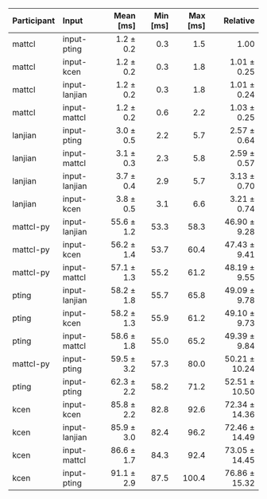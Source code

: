 | Participant | Input | Mean [ms] | Min [ms] | Max [ms] | Relative |
|:---|:---|---:|---:|---:|---:|
| mattcl | input-pting | 1.2 ± 0.2 | 0.3 | 1.5 | 1.00 |
| mattcl | input-kcen | 1.2 ± 0.2 | 0.3 | 1.8 | 1.01 ± 0.25 |
| mattcl | input-lanjian | 1.2 ± 0.2 | 0.3 | 1.8 | 1.01 ± 0.24 |
| mattcl | input-mattcl | 1.2 ± 0.2 | 0.6 | 2.2 | 1.03 ± 0.25 |
| lanjian | input-pting | 3.0 ± 0.5 | 2.2 | 5.7 | 2.57 ± 0.64 |
| lanjian | input-mattcl | 3.1 ± 0.3 | 2.3 | 5.8 | 2.59 ± 0.57 |
| lanjian | input-lanjian | 3.7 ± 0.4 | 2.9 | 5.7 | 3.13 ± 0.70 |
| lanjian | input-kcen | 3.8 ± 0.5 | 3.1 | 6.6 | 3.21 ± 0.74 |
| mattcl-py | input-lanjian | 55.6 ± 1.2 | 53.3 | 58.3 | 46.90 ± 9.28 |
| mattcl-py | input-kcen | 56.2 ± 1.4 | 53.7 | 60.4 | 47.43 ± 9.41 |
| mattcl-py | input-mattcl | 57.1 ± 1.3 | 55.2 | 61.2 | 48.19 ± 9.55 |
| pting | input-lanjian | 58.2 ± 1.8 | 55.7 | 65.8 | 49.09 ± 9.78 |
| pting | input-kcen | 58.2 ± 1.3 | 55.9 | 61.2 | 49.10 ± 9.73 |
| pting | input-mattcl | 58.6 ± 1.8 | 55.0 | 65.2 | 49.39 ± 9.84 |
| mattcl-py | input-pting | 59.5 ± 3.2 | 57.3 | 80.0 | 50.21 ± 10.24 |
| pting | input-pting | 62.3 ± 2.2 | 58.2 | 71.2 | 52.51 ± 10.50 |
| kcen | input-kcen | 85.8 ± 2.2 | 82.8 | 92.6 | 72.34 ± 14.36 |
| kcen | input-lanjian | 85.9 ± 3.0 | 82.4 | 96.2 | 72.46 ± 14.49 |
| kcen | input-mattcl | 86.6 ± 1.7 | 84.3 | 92.4 | 73.05 ± 14.45 |
| kcen | input-pting | 91.1 ± 2.9 | 87.5 | 100.4 | 76.86 ± 15.32 |
